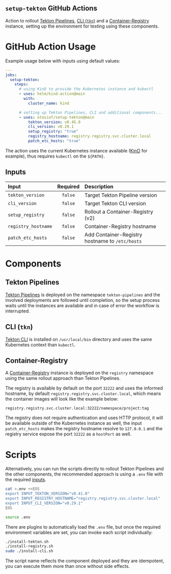 `setup-tekton` GitHub Actions
-----------------------------

Action to rollout [Tekton Pipelines][githubTektonPipeline], [CLI (`tkn`)][githubTektonCLI] and a [Container-Registry][containerRegistry] instance, setting up the environment for testing using these components.

# GitHub Action Usage

Example usage below with inputs using default values:

```yaml
---
jobs:
  setup-tekton:
    steps:
      # using KinD to provide the Kubernetes instance and kubectl
      - uses: helm/kind-action@main
        with:
          cluster_name: kind

      # setting up Tekton Pipelines, CLI and additional components...
      - uses: otaviof/setup-tekton@main
          tekton_version: v0.45.0
          cli_version: v0.29.1
          setup_registry: "true"
          registry_hostname: registry.registry.svc.cluster.local
          patch_etc_hosts: "true"
```

The action uses the current Kubernetes instance available ([KinD][sigsKinD] for example), thus requires `kubectl` on the `${PATH}`.

## Inputs

| Input               | Required | Description                                     |
|:--------------------|:--------:|:------------------------------------------------|
| `tekton_version`    | `false`  | Target Tekton Pipeline version                  |
| `cli_version`       | `false`  | Target Tekton CLI version                       |
| `setup_registry`    | `false`  | Rollout a Container-Registry (v2)               |
| `registry_hostname` | `false`  | Container-Registry hostname                     |
| `patch_etc_hosts`   | `false`  | Add Container-Registry hostname to `/etc/hosts` |


# Components

## Tekton Pipelines

[Tekton Pipelines][githubTektonPipeline] is deployed on the namespace `tekton-pipelines` and the involved deployments are followed until completion, so the setup process waits until the instances are available and in case of error the workflow is interrupted.

## CLI (`tkn`)

[Tekton CLI][githubTektonCLI] is installed on `/usr/local/bin` directory and uses the same Kubernetes context than `kubectl`.

## Container-Registry

A [Container-Registry][containerRegistry] instance is deployed on the `registry` namespace using the same rollout approach than Tekton Pipelines.

The registry is available by default on the port `32222` and uses the informed hostname, by default `registry.registry.svc.cluster.local`, which means the container images will look like the example below:

```text
registry.registry.svc.cluster.local:32222/namespace/project:tag
```

The registry does not require authentication and uses HTTP protocol, it will be available outside of the Kubernetes instance as well, the input `patch_etc_hosts` makes the registry hostname resolve to `127.0.0.1` and the registry service expose the port `32222` as a `hostPort` as well.

# Scripts

Alternatively, you can run the scripts directly to rollout Tekton Pipelines and the other components, the recommended approach is using a `.env` file with the required [inputs](./inputs.sh).

```bash
cat >.env <<EOS
export INPUT_TEKTON_VERSION="v0.41.0"
export INPUT_REGISTRY_HOSTNAME="registry.registry.svc.cluster.local"
export INPUT_CLI_VERSION="v0.29.1"
EOS

source .env
```

There are plugins to automatically load the `.env` file, but once the required environment variables are set, you can invoke each script individually:

```bash
./install-tekton.sh
./install-registry.sh
sudo ./install-cli.sh
```

The script name reflects the component deployed and they are idempotent, you can execute them more than once without side effects.

[sigsKinD]: https://kind.sigs.k8s.io
[githubTektonCLI]: https://github.com/tektoncd/cli
[githubTektonPipeline]: https://github.com/tektoncd/pipeline
[containerRegistry]: https://docs.docker.com/registry/spec/api/